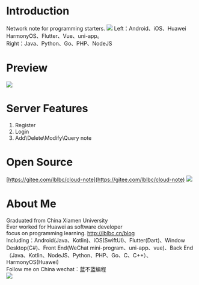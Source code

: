 # Introduction
Network note for programming starters.
![](https://img-blog.csdnimg.cn/faea1470ad3b4e8eba3b093d261d637d.png)
Left：Android、iOS、Huawei HarmonyOS、Flutter、Vue、uni-app。  
Right：Java、Python、Go、PHP、NodeJS


# Preview
![](https://img-blog.csdnimg.cn/d45c7b6e2ef44f548fb30794df70053b.png)
# Server Features
 1. Register
 2. Login
 3. Add\Delete\Modify\Query note

# Open Source
[https://gitee.com/lblbc/cloud-note](https://gitee.com/lblbc/cloud-note)
![](https://img-blog.csdnimg.cn/b8697583eb8947b6865814f5f0eb3844.png)


# About Me
Graduated from China Xiamen University  
Ever worked for Huawei as software developer  
focus on programming learning. http://lblbc.cn/blog  
Including：Android(Java、Kotlin)、iOS(SwiftUI)、Flutter(Dart)、Window Desktop(C#)、Front End(WeChat mini-program、uni-app、vue)、Back End（Java、Kotlin、NodeJS、Python、PHP、Go、C、C++）、HarmonyOS(Huawei)  
Follow me on China wechat：蓝不蓝编程  
![](https://img-blog.csdnimg.cn/4c62bfb4cca540b1a26825f2b1a8af7e.png)
